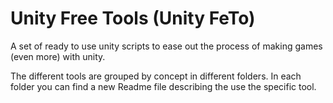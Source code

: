 # Unity Free Tools (Unity FeTo)
A set of ready to use unity scripts to ease out the process of making games (even more) with unity.

The different tools are grouped by concept in different folders.
In each folder you can find a new Readme file describing the use the specific tool.
